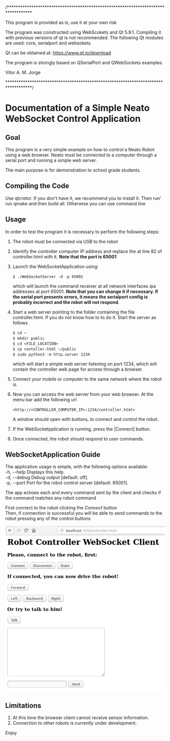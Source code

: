 /***********************************************************************************

This program is provided as is, use it at your own risk

The program was constructed using WebScokets and Qt 5.9.1. Compiling
it with previous versions of qt is not recommended. The following Qt
modules are used: core, serialport and websokets.

Qt can be obtained at: <https://www.qt.io/download>

The program is strongly based on QSerialPort and QWebSockets examples.

Vitor A. M. Jorge

***********************************************************************************/

# Documentation of a Simple Neato WebSocket Control Application

## Goal


This program is a very simple example on how to control a Neato Robot using a web browser.
Neato must be connected to a computer through a serial port and running a simple web server.  

The main purpose is for demonstration to school grade students.  

## Compiling the Code

Use qtcretor. If you don't have it, we recommend you to install it. Then run' run qmake and then build all.
Otherwise you can use command line  


## Usage

In order to test the program it is necessary to perform the following steps:  

1. The robot must be connected via USB to the robot  

2. Identify the controller computer IP address and replace the at line 82 of controller.html with it. __Note that the port is 65001__  

4. Launch the WebSocketApplication using:  

    `$ ./WebSocketServer -d -p 65001`  

   which will launch the command receiver at all network interfaces ipa addresses at port 65001. __Note that you can change it if necessary. If the serial port presents errors, it means  the serialport config is probably incorrect and the robot will not respond__.  

5. Start a web server pointing to the folder containing the file controller.html. If you do not know how to to do it.
   Start the server as follows  

    `$ cd ~`  
    `$ mkdir public`  
    `$ cd <FILE_LOCATION>`  
    `$ cp contoller.html ~/public`  
    `$ sudo python3 -m http.server 1234`  

   which will start a simple web server listening on port 1234, which will contain the controller web page for access through a browser.  

6. Connect your mobile or computer to the same network where the robot is.  
7. Now you can access the web server from your web browser. At the menu bar add the following url  

    `<http://<CONTROLLER_COMPUTER_IP>:1234/controller.html>`  

   A window should open with buttons, to connect and control the robot.  

8. If the WebSocketpplication is running, press the |Connect| button.  
9. Once connected, the robot should respond to user commands.  


## WebSocketApplication Guide

The application usage is simple, with the following options available:  
    -h, --help         Displays this help.  
    -d, --debug        Debug output [default: off].  
    -p, --port <port>  Port for the robot control server [default: 65001].  

The app echoes each and every command sent by the client and checks if the command matches any robot command  

First connect to the robot clicking the *Connect* button  
Then, if connection is successful you will be able to send commands to the robot pressing any of the control buttons  

![alt text](https://raw.githubusercontent.com/vitoramj/SimpleRobotWebRemote/master/ScreenShot.png)  


## Limitations  

1. At this time the browser client cannot receive sensor information.  
2. Connection to other robots is currently under development.  

Enjoy  
